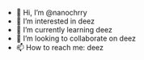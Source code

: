 - 👋 Hi, I’m @nanochrry
- 👀 I’m interested in deez
- 🌱 I’m currently learning deez
- 💞️ I’m looking to collaborate on deez
- 📫 How to reach me: deez

<!---
nanochrry/nanochrry is a ✨ special ✨ repository because its `README.md` (this file) appears on your GitHub profile.
You can click the Preview link to take a look at your changes.
--->
